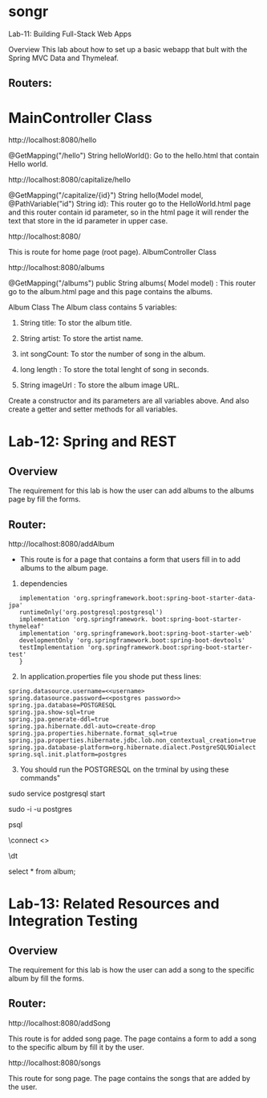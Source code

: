 # songr
Lab-11: Building Full-Stack Web Apps

Overview
This lab about how to set up a basic webapp that bult with the Spring MVC Data and Thymeleaf.

## Routers:
# MainController Class
http://localhost:8080/hello

@GetMapping("/hello") String helloWorld(): Go to the hello.html that contain Hello world.

http://localhost:8080/capitalize/hello

@GetMapping("/capitalize/{id}") String hello(Model model, @PathVariable("id") String id): This router go to the HelloWorld.html page and this router contain id parameter, so in the html page it will render the text that store in the id parameter in upper case.

http://localhost:8080/

This is route for home page (root page).
AlbumController Class

http://localhost:8080/albums

@GetMapping("/albums") public String albums( Model model) : This router go to the album.html page and this page contains the albums.

Album Class
The Album class contains 5 variables:

1. String title: To stor the album title.

2. String artist: To store the artist name.

3. int songCount: To stor the number of song in the album.

4. long length : To store the total lenght of song in seconds.

5. String imageUrl : To store the album image URL.

Create a constructor and its parameters are all variables above. And also create a getter and setter methods for all variables.



# Lab-12: Spring and REST
## Overview
The requirement for this lab is how the user can add albums to the albums page by fill the forms.
## Router:
http://localhost:8080/addAlbum
* This route is for a page that contains a form that users fill in to add albums to the album page.
1. dependencies 
```   dependencies {
   implementation 'org.springframework.boot:spring-boot-starter-data-jpa'
   runtimeOnly('org.postgresql:postgresql')
   implementation 'org.springframework. boot:spring-boot-starter-thymeleaf'
   implementation 'org.springframework.boot:spring-boot-starter-web'
   developmentOnly 'org.springframework.boot:spring-boot-devtools'
   testImplementation 'org.springframework.boot:spring-boot-starter-test'
   }
```
2. In application.properties file you shode put thess lines:
```spring.datasource.url=jdbc:postgresql://localhost:5432/<<put the postgres name>>
spring.datasource.username=<<username>
spring.datasource.password=<<postgres password>>
spring.jpa.database=POSTGRESQL
spring.jpa.show-sql=true
spring.jpa.generate-ddl=true
spring.jpa.hibernate.ddl-auto=create-drop
spring.jpa.properties.hibernate.format_sql=true
spring.jpa.properties.hibernate.jdbc.lob.non_contextual_creation=true
spring.jpa.database-platform=org.hibernate.dialect.PostgreSQL9Dialect
spring.sql.init.platform=postgres
```


3. You should run the POSTGRESQL on the trminal by using these commands"

sudo service postgresql start

sudo -i -u postgres

psql

\connect <<database name>>

\dt

select * from album;

# Lab-13: Related Resources and Integration Testing
## Overview
The requirement for this lab is how the user can add a song to the specific album by fill the forms.

## Router:
http://localhost:8080/addSong

This route is for added song page. The page contains a form to add a song to the specific album by fill it by the user.

http://localhost:8080/songs

This route for song page. The page contains the songs that are added by the user.
